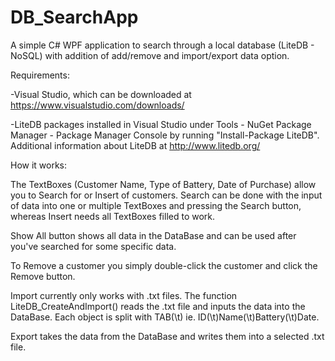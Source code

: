 # DB_SearchApp
A simple C# WPF application to search through a local database (LiteDB - NoSQL) with addition of add/remove and import/export data option.

Requirements:

-Visual Studio, which can be downloaded at https://www.visualstudio.com/downloads/

-LiteDB packages installed in Visual Studio under Tools - NuGet Package Manager - Package Manager Console by running "Install-Package LiteDB". Additional information about LiteDB at http://www.litedb.org/


How it works: 

The TextBoxes (Customer Name, Type of Battery, Date of Purchase) allow you to Search for or Insert of customers.
Search can be done with the input of data into one or multiple TextBoxes and pressing the Search button, 
whereas Insert needs all TextBoxes filled to work.

Show All button shows all data in the DataBase and can be used after you've searched for some specific data. 

To Remove a customer you simply double-click the customer and click the Remove button.

Import currently only works with .txt files. The function LiteDB_CreateAndImport() reads the .txt file and inputs the data into the DataBase. Each object is split with TAB(\t) ie. ID(\t)Name(\t)Battery(\t)Date.

Export takes the data from the DataBase and writes them into a selected .txt file.
